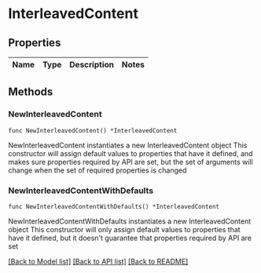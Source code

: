 # InterleavedContent

## Properties

Name | Type | Description | Notes
------------ | ------------- | ------------- | -------------

## Methods

### NewInterleavedContent

`func NewInterleavedContent() *InterleavedContent`

NewInterleavedContent instantiates a new InterleavedContent object
This constructor will assign default values to properties that have it defined,
and makes sure properties required by API are set, but the set of arguments
will change when the set of required properties is changed

### NewInterleavedContentWithDefaults

`func NewInterleavedContentWithDefaults() *InterleavedContent`

NewInterleavedContentWithDefaults instantiates a new InterleavedContent object
This constructor will only assign default values to properties that have it defined,
but it doesn't guarantee that properties required by API are set


[[Back to Model list]](../README.md#documentation-for-models) [[Back to API list]](../README.md#documentation-for-api-endpoints) [[Back to README]](../README.md)


